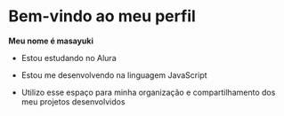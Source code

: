 # Bem-vindo ao meu perfil

**Meu nome é masayuki**

+ Estou estudando no Alura

+ Estou me desenvolvendo na linguagem JavaScript

+ Utilizo esse espaço para minha organização e compartilhamento dos meu projetos desenvolvidos
